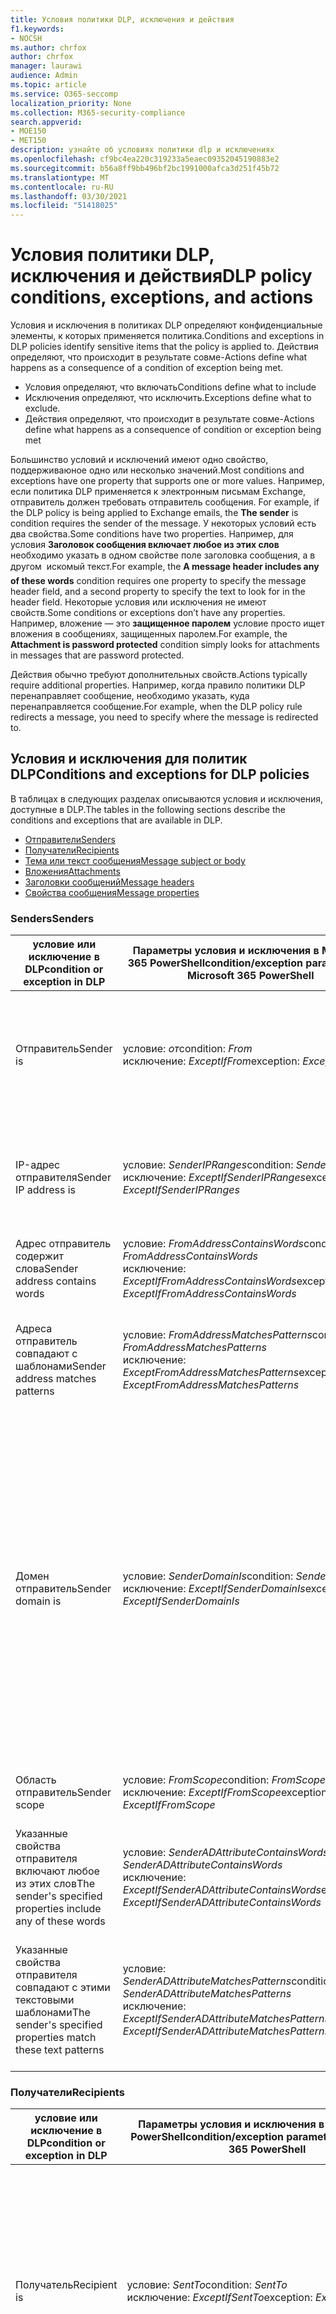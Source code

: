 ```yaml
---
title: Условия политики DLP, исключения и действия
f1.keywords:
- NOCSH
ms.author: chrfox
author: chrfox
manager: laurawi
audience: Admin
ms.topic: article
ms.service: O365-seccomp
localization_priority: None
ms.collection: M365-security-compliance
search.appverid:
- MOE150
- MET150
description: узнайте об условиях политики dlp и исключениях
ms.openlocfilehash: cf9bc4ea220c319233a5eaec09352045190883e2
ms.sourcegitcommit: b56a8ff9bb496bf2bc1991000afca3d251f45b72
ms.translationtype: MT
ms.contentlocale: ru-RU
ms.lasthandoff: 03/30/2021
ms.locfileid: "51418025"
---
```

# <a name="dlp-policy-conditions-exceptions-and-actions"></a><span data-ttu-id="f8745-103">Условия политики DLP, исключения и действия</span><span class="sxs-lookup"><span data-stu-id="f8745-103">DLP policy conditions, exceptions, and actions</span></span>

<span data-ttu-id="f8745-104">Условия и исключения в политиках DLP определяют конфиденциальные элементы, к которых применяется политика.</span><span class="sxs-lookup"><span data-stu-id="f8745-104">Conditions and exceptions in DLP policies identify sensitive items that the policy is applied to.</span></span> <span data-ttu-id="f8745-105">Действия определяют, что происходит в результате совме-</span><span class="sxs-lookup"><span data-stu-id="f8745-105">Actions define what happens as a consequence of a condition of exception being met.</span></span>

- <span data-ttu-id="f8745-106">Условия определяют, что включать</span><span class="sxs-lookup"><span data-stu-id="f8745-106">Conditions define what to include</span></span>
- <span data-ttu-id="f8745-107">Исключения определяют, что исключить.</span><span class="sxs-lookup"><span data-stu-id="f8745-107">Exceptions define what to exclude.</span></span>
- <span data-ttu-id="f8745-108">Действия определяют, что происходит в результате совме-</span><span class="sxs-lookup"><span data-stu-id="f8745-108">Actions define what happens as a consequence of condition or exception being met</span></span>
 
<span data-ttu-id="f8745-109">Большинство условий и исключений имеют одно свойство, поддерживаюное одно или несколько значений.</span><span class="sxs-lookup"><span data-stu-id="f8745-109">Most conditions and exceptions have one property that supports one or more values.</span></span> <span data-ttu-id="f8745-110">Например, если политика DLP применяется к электронным письмам Exchange, отправитель должен требовать отправитель сообщения. </span><span class="sxs-lookup"><span data-stu-id="f8745-110">For example, if the DLP policy is being applied to Exchange emails, the **The sender** is condition requires the sender of the message.</span></span> <span data-ttu-id="f8745-111">У некоторых условий есть два свойства.</span><span class="sxs-lookup"><span data-stu-id="f8745-111">Some conditions have two properties.</span></span> <span data-ttu-id="f8745-112">Например, для условия **Заголовок сообщения включает любое из этих слов** необходимо указать в одном свойстве поле заголовка сообщения, а в другом  искомый текст.</span><span class="sxs-lookup"><span data-stu-id="f8745-112">For example, the **A message header includes any of these words** condition requires one property to specify the message header field, and a second property to specify the text to look for in the header field.</span></span> <span data-ttu-id="f8745-113">Некоторые условия или исключения не имеют свойств.</span><span class="sxs-lookup"><span data-stu-id="f8745-113">Some conditions or exceptions don’t have any properties.</span></span> <span data-ttu-id="f8745-114">Например, вложение — это **защищенное паролем** условие просто ищет вложения в сообщениях, защищенных паролем.</span><span class="sxs-lookup"><span data-stu-id="f8745-114">For example, the **Attachment is password protected** condition simply looks for attachments in messages that are password protected.</span></span>

<span data-ttu-id="f8745-115">Действия обычно требуют дополнительных свойств.</span><span class="sxs-lookup"><span data-stu-id="f8745-115">Actions typically require additional properties.</span></span> <span data-ttu-id="f8745-116">Например, когда правило политики DLP перенаправляет сообщение, необходимо указать, куда перенаправляется сообщение.</span><span class="sxs-lookup"><span data-stu-id="f8745-116">For example, when the DLP policy rule redirects a message, you need to specify where the message is redirected to.</span></span> 
<!-- Some actions have multiple properties that are available or required. For example, when the rule adds a header field to the message header, you need to specify both the name and value of the header. When the rule adds a disclaimer to messages, you need to specify the disclaimer text, but you can also specify where to insert the text, or what to do if the disclaimer can't be added to the message. Typically, you can configure multiple actions in a rule, but some actions are exclusive. For example, one rule can't reject and redirect the same message.-->

## <a name="conditions-and-exceptions-for-dlp-policies"></a><span data-ttu-id="f8745-117">Условия и исключения для политик DLP</span><span class="sxs-lookup"><span data-stu-id="f8745-117">Conditions and exceptions for DLP policies</span></span>

<span data-ttu-id="f8745-118">В таблицах в следующих разделах описываются условия и исключения, доступные в DLP.</span><span class="sxs-lookup"><span data-stu-id="f8745-118">The tables in the following sections describe the conditions and exceptions that are available in DLP.</span></span>

- [<span data-ttu-id="f8745-119">Отправители</span><span class="sxs-lookup"><span data-stu-id="f8745-119">Senders</span></span>](#senders)
- [<span data-ttu-id="f8745-120">Получатели</span><span class="sxs-lookup"><span data-stu-id="f8745-120">Recipients</span></span>](#recipients)
- [<span data-ttu-id="f8745-121">Тема или текст сообщения</span><span class="sxs-lookup"><span data-stu-id="f8745-121">Message subject or body</span></span>](#message-subject-or-body)
- [<span data-ttu-id="f8745-122">Вложения</span><span class="sxs-lookup"><span data-stu-id="f8745-122">Attachments</span></span>](#attachments)
- [<span data-ttu-id="f8745-123">Заголовки сообщений</span><span class="sxs-lookup"><span data-stu-id="f8745-123">Message headers</span></span>](#message-headers)
- [<span data-ttu-id="f8745-124">Свойства сообщения</span><span class="sxs-lookup"><span data-stu-id="f8745-124">Message properties</span></span>](#message-properties)

### <a name="senders"></a><span data-ttu-id="f8745-125">Senders</span><span class="sxs-lookup"><span data-stu-id="f8745-125">Senders</span></span>


|<span data-ttu-id="f8745-126">**условие или исключение в DLP**</span><span class="sxs-lookup"><span data-stu-id="f8745-126">**condition or exception in DLP**</span></span>  |<span data-ttu-id="f8745-127">**Параметры условия и исключения в Microsoft 365 PowerShell**</span><span class="sxs-lookup"><span data-stu-id="f8745-127">**condition/exception parameters in Microsoft 365 PowerShell**</span></span> |<span data-ttu-id="f8745-128">**тип свойства**</span><span class="sxs-lookup"><span data-stu-id="f8745-128">**property type**</span></span>  |<span data-ttu-id="f8745-129">**description**</span><span class="sxs-lookup"><span data-stu-id="f8745-129">**description**</span></span>|
|---------|---------|---------|---------|
|<span data-ttu-id="f8745-130">Отправитель</span><span class="sxs-lookup"><span data-stu-id="f8745-130">Sender is</span></span> |<span data-ttu-id="f8745-131">условие: *от*</span><span class="sxs-lookup"><span data-stu-id="f8745-131">condition: *From*</span></span> <br/> <span data-ttu-id="f8745-132">исключение: *ExceptIfFrom*</span><span class="sxs-lookup"><span data-stu-id="f8745-132">exception: *ExceptIfFrom*</span></span>      |<span data-ttu-id="f8745-133">Addresses</span><span class="sxs-lookup"><span data-stu-id="f8745-133">Addresses</span></span> |     <span data-ttu-id="f8745-134">Сообщения, отправленные указанными почтовыми ящиками, пользователями почты, почтовыми контактами или группами Microsoft 365 в организации.</span><span class="sxs-lookup"><span data-stu-id="f8745-134">Messages that are sent by the specified mailboxes, mail users, mail contacts, or Microsoft 365 groups in the organization.</span></span>|
|<span data-ttu-id="f8745-135">IP-адрес отправителя</span><span class="sxs-lookup"><span data-stu-id="f8745-135">Sender IP address is</span></span>     |<span data-ttu-id="f8745-136">условие: *SenderIPRanges*</span><span class="sxs-lookup"><span data-stu-id="f8745-136">condition: *SenderIPRanges*</span></span><br/> <span data-ttu-id="f8745-137">исключение: *ExceptIfSenderIPRanges*</span><span class="sxs-lookup"><span data-stu-id="f8745-137">exception: *ExceptIfSenderIPRanges*</span></span>         |  <span data-ttu-id="f8745-138">IPAddressRanges</span><span class="sxs-lookup"><span data-stu-id="f8745-138">IPAddressRanges</span></span>       | <span data-ttu-id="f8745-139">Сообщения, IP-адрес отправителя которых совпадает с указанным IP-адресом или находится в указанном диапазоне IP-адресов.</span><span class="sxs-lookup"><span data-stu-id="f8745-139">Messages where the sender's IP address matches the specified IP address, or falls within the specified IP address range.</span></span>       |
|<span data-ttu-id="f8745-140">Адрес отправитель содержит слова</span><span class="sxs-lookup"><span data-stu-id="f8745-140">Sender address contains words</span></span>   | <span data-ttu-id="f8745-141">условие: *FromAddressContainsWords*</span><span class="sxs-lookup"><span data-stu-id="f8745-141">condition: *FromAddressContainsWords*</span></span> <br/> <span data-ttu-id="f8745-142">исключение: *ExceptIfFromAddressContainsWords*</span><span class="sxs-lookup"><span data-stu-id="f8745-142">exception: *ExceptIfFromAddressContainsWords*</span></span>        |   <span data-ttu-id="f8745-143">Words</span><span class="sxs-lookup"><span data-stu-id="f8745-143">Words</span></span>      |   <span data-ttu-id="f8745-144">Сообщения, электронный адрес отправителя которых содержит указанные слова.</span><span class="sxs-lookup"><span data-stu-id="f8745-144">Messages that contain the specified words in the sender's email address.</span></span>|
| <span data-ttu-id="f8745-145">Адреса отправитель совпадают с шаблонами</span><span class="sxs-lookup"><span data-stu-id="f8745-145">Sender address matches patterns</span></span>    | <span data-ttu-id="f8745-146">условие: *FromAddressMatchesPatterns*</span><span class="sxs-lookup"><span data-stu-id="f8745-146">condition: *FromAddressMatchesPatterns*</span></span> <br/> <span data-ttu-id="f8745-147">исключение: *ExceptFromAddressMatchesPatterns*</span><span class="sxs-lookup"><span data-stu-id="f8745-147">exception: *ExceptFromAddressMatchesPatterns*</span></span>       |      <span data-ttu-id="f8745-148">Patterns</span><span class="sxs-lookup"><span data-stu-id="f8745-148">Patterns</span></span>   |  <span data-ttu-id="f8745-149">Сообщения, электронный адрес отправителя которых содержит текстовые шаблоны, соответствующие указанным регулярным выражениям.</span><span class="sxs-lookup"><span data-stu-id="f8745-149">Messages where the sender's email address contains text patterns that match the specified regular expressions.</span></span>  |
|<span data-ttu-id="f8745-150">Домен отправитель</span><span class="sxs-lookup"><span data-stu-id="f8745-150">Sender domain is</span></span>  |  <span data-ttu-id="f8745-151">условие: *SenderDomainIs*</span><span class="sxs-lookup"><span data-stu-id="f8745-151">condition: *SenderDomainIs*</span></span> <br/> <span data-ttu-id="f8745-152">исключение: *ExceptIfSenderDomainIs*</span><span class="sxs-lookup"><span data-stu-id="f8745-152">exception: *ExceptIfSenderDomainIs*</span></span>       |<span data-ttu-id="f8745-153">DomainName</span><span class="sxs-lookup"><span data-stu-id="f8745-153">DomainName</span></span>         |     <span data-ttu-id="f8745-154">Сообщения, в которых домен электронного адреса отправителя совпадает с указанным значением.</span><span class="sxs-lookup"><span data-stu-id="f8745-154">Messages where the domain of the sender's email address matches the specified value.</span></span> <span data-ttu-id="f8745-155">Если необходимо найти домены отправитель, содержащие указанный домен (например, любой поддомен домена), используйте условия адресов отправитель *(FromAddressMatchesPatterns)* и укажите домен с помощью синтаксиса:   \. 'domain \. com$'.</span><span class="sxs-lookup"><span data-stu-id="f8745-155">If you need to find sender domains that *contain* the specified domain (for example, any subdomain of a domain), use **The sender address matches**(*FromAddressMatchesPatterns*) condition and specify the domain by using the syntax: '\.domain\.com$'.</span></span>    |
|<span data-ttu-id="f8745-156">Область отправитель</span><span class="sxs-lookup"><span data-stu-id="f8745-156">Sender scope</span></span>    | <span data-ttu-id="f8745-157">условие: *FromScope*</span><span class="sxs-lookup"><span data-stu-id="f8745-157">condition: *FromScope*</span></span> <br/> <span data-ttu-id="f8745-158">исключение: *ExceptIfFromScope*</span><span class="sxs-lookup"><span data-stu-id="f8745-158">exception: *ExceptIfFromScope*</span></span>    | <span data-ttu-id="f8745-159">UserScopeFrom</span><span class="sxs-lookup"><span data-stu-id="f8745-159">UserScopeFrom</span></span>    |    <span data-ttu-id="f8745-160">Сообщения, отправляемые внутренними или внешними отправительами.</span><span class="sxs-lookup"><span data-stu-id="f8745-160">Messages that are sent by either internal or external senders.</span></span>    |
|<span data-ttu-id="f8745-161">Указанные свойства отправителя включают любое из этих слов</span><span class="sxs-lookup"><span data-stu-id="f8745-161">The sender's specified properties include any of these words</span></span>|<span data-ttu-id="f8745-162">условие: *SenderADAttributeContainsWords*</span><span class="sxs-lookup"><span data-stu-id="f8745-162">condition: *SenderADAttributeContainsWords*</span></span> <br/> <span data-ttu-id="f8745-163">исключение: *ExceptIfSenderADAttributeContainsWords*</span><span class="sxs-lookup"><span data-stu-id="f8745-163">exception: *ExceptIfSenderADAttributeContainsWords*</span></span>|<span data-ttu-id="f8745-164">Первое свойство:  `ADAttribute`</span><span class="sxs-lookup"><span data-stu-id="f8745-164">First property: `ADAttribute`</span></span> <p> <span data-ttu-id="f8745-165">Второе свойство: `Words`</span><span class="sxs-lookup"><span data-stu-id="f8745-165">Second property: `Words`</span></span>|<span data-ttu-id="f8745-166">Сообщения, в которых заданный атрибут Active Directory отправителя содержит любые из указанных слов.</span><span class="sxs-lookup"><span data-stu-id="f8745-166">Messages where the specified Active Directory attribute of the sender contains any of the specified words.</span></span>|
|<span data-ttu-id="f8745-167">Указанные свойства отправителя совпадают с этими текстовыми шаблонами</span><span class="sxs-lookup"><span data-stu-id="f8745-167">The sender's specified properties match these text patterns</span></span>|<span data-ttu-id="f8745-168">условие: *SenderADAttributeMatchesPatterns*</span><span class="sxs-lookup"><span data-stu-id="f8745-168">condition: *SenderADAttributeMatchesPatterns*</span></span> <br/> <span data-ttu-id="f8745-169">исключение: *ExceptIfSenderADAttributeMatchesPatterns*</span><span class="sxs-lookup"><span data-stu-id="f8745-169">exception: *ExceptIfSenderADAttributeMatchesPatterns*</span></span>|<span data-ttu-id="f8745-170">Первое свойство:  `ADAttribute`</span><span class="sxs-lookup"><span data-stu-id="f8745-170">First property: `ADAttribute`</span></span> <p> <span data-ttu-id="f8745-171">Второе свойство: `Patterns`</span><span class="sxs-lookup"><span data-stu-id="f8745-171">Second property: `Patterns`</span></span>|<span data-ttu-id="f8745-172">Сообщения, в которых заданный атрибут Active Directory отправителя содержит текстовые шаблоны, соответствующие указанным регулярным выражениям.</span><span class="sxs-lookup"><span data-stu-id="f8745-172">Messages where the specified Active Directory attribute of the sender contains text patterns that match the specified regular expressions.</span></span>|

### <a name="recipients"></a><span data-ttu-id="f8745-173">Получатели</span><span class="sxs-lookup"><span data-stu-id="f8745-173">Recipients</span></span>

|<span data-ttu-id="f8745-174">**условие или исключение в DLP**</span><span class="sxs-lookup"><span data-stu-id="f8745-174">**condition or exception in DLP**</span></span>| <span data-ttu-id="f8745-175">**Параметры условия и исключения в Microsoft 365 PowerShell**</span><span class="sxs-lookup"><span data-stu-id="f8745-175">**condition/exception parameters in Microsoft 365 PowerShell**</span></span> |    <span data-ttu-id="f8745-176">**тип свойства**</span><span class="sxs-lookup"><span data-stu-id="f8745-176">**property type**</span></span> | <span data-ttu-id="f8745-177">**description**</span><span class="sxs-lookup"><span data-stu-id="f8745-177">**description**</span></span>|
|---------|---------|---------|---------|
|<span data-ttu-id="f8745-178">Получатель</span><span class="sxs-lookup"><span data-stu-id="f8745-178">Recipient is</span></span>|  <span data-ttu-id="f8745-179">условие: *SentTo*</span><span class="sxs-lookup"><span data-stu-id="f8745-179">condition: *SentTo*</span></span> <br/> <span data-ttu-id="f8745-180">исключение: *ExceptIfSentTo*</span><span class="sxs-lookup"><span data-stu-id="f8745-180">exception: *ExceptIfSentTo*</span></span> | <span data-ttu-id="f8745-181">Addresses</span><span class="sxs-lookup"><span data-stu-id="f8745-181">Addresses</span></span> | <span data-ttu-id="f8745-182">Сообщения, в которых одним из получателей является указанный почтовый ящик, пользователь почты или почтовый контакт в организации.</span><span class="sxs-lookup"><span data-stu-id="f8745-182">Messages where one of the recipients is the specified mailbox, mail user, or mail contact in the organization.</span></span> <span data-ttu-id="f8745-183">Получатели могут быть указаны в поле **To**, **Cc** или **Bcc** сообщения.</span><span class="sxs-lookup"><span data-stu-id="f8745-183">The recipients can be in the **To**, **Cc**, or **Bcc** fields of the message.</span></span>|
|<span data-ttu-id="f8745-184">Домен получателя</span><span class="sxs-lookup"><span data-stu-id="f8745-184">Recipient domain is</span></span>|   <span data-ttu-id="f8745-185">условие: *RecipientDomainIs*</span><span class="sxs-lookup"><span data-stu-id="f8745-185">condition: *RecipientDomainIs*</span></span> <br/> <span data-ttu-id="f8745-186">исключение: *ExceptIfRecipientDomainIs*</span><span class="sxs-lookup"><span data-stu-id="f8745-186">exception: *ExceptIfRecipientDomainIs*</span></span> |   <span data-ttu-id="f8745-187">DomainName</span><span class="sxs-lookup"><span data-stu-id="f8745-187">DomainName</span></span> |    <span data-ttu-id="f8745-188">Сообщения, в которых домен адреса электронной почты получателя соответствует указанному значению.</span><span class="sxs-lookup"><span data-stu-id="f8745-188">Messages where the domain of the recipient's email address matches the specified value.</span></span>|
|<span data-ttu-id="f8745-189">Адрес получателя содержит слова</span><span class="sxs-lookup"><span data-stu-id="f8745-189">Recipient address contains words</span></span>|  <span data-ttu-id="f8745-190">условие: *AnyOfRecipientAddressContainsWords*</span><span class="sxs-lookup"><span data-stu-id="f8745-190">condition: *AnyOfRecipientAddressContainsWords*</span></span> <br/> <span data-ttu-id="f8745-191">исключение: *ExceptIfAnyOfRecipientAddressContainsWords*</span><span class="sxs-lookup"><span data-stu-id="f8745-191">exception: *ExceptIfAnyOfRecipientAddressContainsWords*</span></span>|  <span data-ttu-id="f8745-192">Words</span><span class="sxs-lookup"><span data-stu-id="f8745-192">Words</span></span>|  <span data-ttu-id="f8745-193">Сообщения, электронный адрес получателя которых содержит указанные слова.</span><span class="sxs-lookup"><span data-stu-id="f8745-193">Messages that contain the specified words in the recipient's email address.</span></span> <br/><span data-ttu-id="f8745-p106">**Примечание.** Это условие не учитывает сообщения, отправленные на прокси-адреса получателя. Сопоставляются только сообщения, отправленные на основной электронный адрес получателя.</span><span class="sxs-lookup"><span data-stu-id="f8745-p106">**Note**: This condition doesn't consider messages that are sent to recipient proxy addresses. It only matches messages that are sent to the recipient's primary email address.</span></span>|
|<span data-ttu-id="f8745-196">Шаблоны адресов получателей совпадают</span><span class="sxs-lookup"><span data-stu-id="f8745-196">Recipient address matches patterns</span></span>| <span data-ttu-id="f8745-197">условие: *AnyOfRecipientAddressMatchesPatterns*</span><span class="sxs-lookup"><span data-stu-id="f8745-197">condition: *AnyOfRecipientAddressMatchesPatterns*</span></span> <br/> <span data-ttu-id="f8745-198">исключение: *ExceptIfAnyOfRecipientAddressMatchesPatterns*</span><span class="sxs-lookup"><span data-stu-id="f8745-198">exception: *ExceptIfAnyOfRecipientAddressMatchesPatterns*</span></span>| <span data-ttu-id="f8745-199">Patterns</span><span class="sxs-lookup"><span data-stu-id="f8745-199">Patterns</span></span>    |<span data-ttu-id="f8745-200">Сообщения, электронный адрес получателя которых содержит текстовые шаблоны, соответствующие указанным регулярным выражениям.</span><span class="sxs-lookup"><span data-stu-id="f8745-200">Messages where a recipient's email address contains text patterns that match the specified regular expressions.</span></span> <br/> <span data-ttu-id="f8745-p107">**Примечание.** Это условие не учитывает сообщения, отправленные на прокси-адреса получателя. Сопоставляются только сообщения, отправленные на основной электронный адрес получателя.</span><span class="sxs-lookup"><span data-stu-id="f8745-p107">**Note**: This condition doesn't consider messages that are sent to recipient proxy addresses. It only matches messages that are sent to the recipient's primary email address.</span></span>|
|<span data-ttu-id="f8745-203">Отправлено члену</span><span class="sxs-lookup"><span data-stu-id="f8745-203">Sent to member of</span></span>| <span data-ttu-id="f8745-204">условие: *SentToMemberOf*</span><span class="sxs-lookup"><span data-stu-id="f8745-204">condition: *SentToMemberOf*</span></span> <br/> <span data-ttu-id="f8745-205">исключение: *ExceptIfSentToMemberOf*</span><span class="sxs-lookup"><span data-stu-id="f8745-205">exception: *ExceptIfSentToMemberOf*</span></span>|  <span data-ttu-id="f8745-206">Addresses</span><span class="sxs-lookup"><span data-stu-id="f8745-206">Addresses</span></span>|  <span data-ttu-id="f8745-207">Сообщения, содержащие получателей, которые являются членами указанной группы рассылки, группой безопасности с поддержкой почты или группой Microsoft 365.</span><span class="sxs-lookup"><span data-stu-id="f8745-207">Messages that contain recipients who are members of the specified distribution group, mail-enabled security group, or Microsoft 365 group.</span></span> <span data-ttu-id="f8745-208">Группа может быть указана в поле **To**, **Cc** или **Bcc** сообщения.</span><span class="sxs-lookup"><span data-stu-id="f8745-208">The group can be in the **To**, **Cc**, or **Bcc** fields of the message.</span></span>|

### <a name="message-subject-or-body"></a><span data-ttu-id="f8745-209">Тема или текст сообщения</span><span class="sxs-lookup"><span data-stu-id="f8745-209">Message subject or body</span></span>

|<span data-ttu-id="f8745-210">**условие или исключение в DLP**</span><span class="sxs-lookup"><span data-stu-id="f8745-210">**condition or exception in DLP**</span></span> | <span data-ttu-id="f8745-211">**Параметры условия и исключения в Microsoft 365 PowerShell**</span><span class="sxs-lookup"><span data-stu-id="f8745-211">**condition/exception parameters in Microsoft 365 PowerShell**</span></span> |<span data-ttu-id="f8745-212">**тип свойства**</span><span class="sxs-lookup"><span data-stu-id="f8745-212">**property type**</span></span>| <span data-ttu-id="f8745-213">**description**</span><span class="sxs-lookup"><span data-stu-id="f8745-213">**description**</span></span>|
|---------|---------|---------|---------|
|<span data-ttu-id="f8745-214">Тема содержит слова или фразы</span><span class="sxs-lookup"><span data-stu-id="f8745-214">Subject contains words or phrases</span></span>| <span data-ttu-id="f8745-215">условие: *SubjectContainsWords*</span><span class="sxs-lookup"><span data-stu-id="f8745-215">condition: *SubjectContainsWords*</span></span> <br/> <span data-ttu-id="f8745-216">исключение: *ExceptIf SubjectContainsWords*</span><span class="sxs-lookup"><span data-stu-id="f8745-216">exception: *ExceptIf SubjectContainsWords*</span></span>| <span data-ttu-id="f8745-217">Words</span><span class="sxs-lookup"><span data-stu-id="f8745-217">Words</span></span>   |<span data-ttu-id="f8745-218">Сообщения, в которых поле Subject содержит указанные слова.</span><span class="sxs-lookup"><span data-stu-id="f8745-218">Messages that have the specified words in the Subject field.</span></span>|
|<span data-ttu-id="f8745-219">Шаблоны совпадений субъектов</span><span class="sxs-lookup"><span data-stu-id="f8745-219">Subject matches patterns</span></span>|<span data-ttu-id="f8745-220">условие: *SubjectMatchesPatterns*</span><span class="sxs-lookup"><span data-stu-id="f8745-220">condition: *SubjectMatchesPatterns*</span></span> <br/> <span data-ttu-id="f8745-221">исключение: *ExceptIf SubjectMatchesPatterns*</span><span class="sxs-lookup"><span data-stu-id="f8745-221">exception: *ExceptIf SubjectMatchesPatterns*</span></span>|<span data-ttu-id="f8745-222">Patterns</span><span class="sxs-lookup"><span data-stu-id="f8745-222">Patterns</span></span>   |<span data-ttu-id="f8745-223">Сообщения, в которых поле Subject содержит текстовые шаблоны, которые соответствуют указанным регулярным выражениям.</span><span class="sxs-lookup"><span data-stu-id="f8745-223">Messages where the Subject field contain text patterns that match the specified regular expressions.</span></span>|
|<span data-ttu-id="f8745-224">Содержимое содержит</span><span class="sxs-lookup"><span data-stu-id="f8745-224">Content contains</span></span>|  <span data-ttu-id="f8745-225">условие: *ContentContainsSensitiveInformation*</span><span class="sxs-lookup"><span data-stu-id="f8745-225">condition: *ContentContainsSensitiveInformation*</span></span> <br/> <span data-ttu-id="f8745-226">исключение, *за исключениемIfContentContainsSensitiveInformation*</span><span class="sxs-lookup"><span data-stu-id="f8745-226">exception *ExceptIfContentContainsSensitiveInformation*</span></span>| <span data-ttu-id="f8745-227">SensitiveInformationTypes</span><span class="sxs-lookup"><span data-stu-id="f8745-227">SensitiveInformationTypes</span></span>|  <span data-ttu-id="f8745-228">Сообщения или документы, содержащие конфиденциальную информацию, определяемую политиками предотвращения потери данных (DLP).</span><span class="sxs-lookup"><span data-stu-id="f8745-228">Messages or documents that contain sensitive information as defined by data loss prevention (DLP) policies.</span></span>|
| <span data-ttu-id="f8745-229">Шаблон совпадений субъекта или тела</span><span class="sxs-lookup"><span data-stu-id="f8745-229">Subject or Body matches pattern</span></span>    | <span data-ttu-id="f8745-230">условие: *SubjectOrBodyMatchesPatterns*</span><span class="sxs-lookup"><span data-stu-id="f8745-230">condition: *SubjectOrBodyMatchesPatterns*</span></span> <br/> <span data-ttu-id="f8745-231">исключение: *ExceptIfSubjectOrBodyMatchesPatterns*</span><span class="sxs-lookup"><span data-stu-id="f8745-231">exception: *ExceptIfSubjectOrBodyMatchesPatterns*</span></span>    | <span data-ttu-id="f8745-232">Patterns</span><span class="sxs-lookup"><span data-stu-id="f8745-232">Patterns</span></span>    | <span data-ttu-id="f8745-233">Сообщения, в которых поле субъекта или тело сообщения содержит текстовые шаблоны, которые соответствуют указанным регулярным выражениям.</span><span class="sxs-lookup"><span data-stu-id="f8745-233">Messages where the subject field or message body contains text patterns that match the specified regular expressions.</span></span>    |
| <span data-ttu-id="f8745-234">Тема или тело содержит слова</span><span class="sxs-lookup"><span data-stu-id="f8745-234">Subject or Body contains words</span></span>    | <span data-ttu-id="f8745-235">условие: *SubjectOrBodyContainsWords*</span><span class="sxs-lookup"><span data-stu-id="f8745-235">condition: *SubjectOrBodyContainsWords*</span></span> <br/> <span data-ttu-id="f8745-236">исключение: *ExceptIfSubjectOrBodyContainsWords*</span><span class="sxs-lookup"><span data-stu-id="f8745-236">exception: *ExceptIfSubjectOrBodyContainsWords*</span></span>    | <span data-ttu-id="f8745-237">Words</span><span class="sxs-lookup"><span data-stu-id="f8745-237">Words</span></span>    | <span data-ttu-id="f8745-238">Сообщения с указанными словами в поле субъекта или теле сообщений</span><span class="sxs-lookup"><span data-stu-id="f8745-238">Messages that have the specified words in the subject field or message body</span></span>    |


### <a name="attachments"></a><span data-ttu-id="f8745-239">Attachments</span><span class="sxs-lookup"><span data-stu-id="f8745-239">Attachments</span></span>

|<span data-ttu-id="f8745-240">**условие или исключение в DLP**</span><span class="sxs-lookup"><span data-stu-id="f8745-240">**condition or exception in DLP**</span></span>| <span data-ttu-id="f8745-241">**Параметры условия и исключения в Microsoft 365 PowerShell**</span><span class="sxs-lookup"><span data-stu-id="f8745-241">**condition/exception parameters in Microsoft 365 PowerShell**</span></span>| <span data-ttu-id="f8745-242">**тип свойства**</span><span class="sxs-lookup"><span data-stu-id="f8745-242">**property type**</span></span>   |<span data-ttu-id="f8745-243">**description**</span><span class="sxs-lookup"><span data-stu-id="f8745-243">**description**</span></span>|
|---------|---------|---------|---------|
|<span data-ttu-id="f8745-244">Вложение защищено паролем</span><span class="sxs-lookup"><span data-stu-id="f8745-244">Attachment is password protected</span></span>|<span data-ttu-id="f8745-245">условие: *DocumentIsPasswordProtected*</span><span class="sxs-lookup"><span data-stu-id="f8745-245">condition: *DocumentIsPasswordProtected*</span></span> <br/> <span data-ttu-id="f8745-246">исключение: *ExceptIfDocumentIsPasswordProtected*</span><span class="sxs-lookup"><span data-stu-id="f8745-246">exception: *ExceptIfDocumentIsPasswordProtected*</span></span>|<span data-ttu-id="f8745-247">нет</span><span class="sxs-lookup"><span data-stu-id="f8745-247">none</span></span>| <span data-ttu-id="f8745-248">Сообщения с вложениями, защищенными паролем (такие файлы нельзя проверить).</span><span class="sxs-lookup"><span data-stu-id="f8745-248">Messages where an attachment is password protected (and therefore can't be scanned).</span></span> <span data-ttu-id="f8745-249">Обнаружение паролей работает только для документов Office, файлов zip и файлов .7z.</span><span class="sxs-lookup"><span data-stu-id="f8745-249">Password detection only works for Office documents, .zip files, and .7z files.</span></span>|
|<span data-ttu-id="f8745-250">Расширение файла вложения</span><span class="sxs-lookup"><span data-stu-id="f8745-250">Attachment’s file extension is</span></span>|<span data-ttu-id="f8745-251">условие: *ContentExtensionMatchesWords*</span><span class="sxs-lookup"><span data-stu-id="f8745-251">condition: *ContentExtensionMatchesWords*</span></span> <br/> <span data-ttu-id="f8745-252">исключение: *ExceptIfContentExtensionMatchesWords*</span><span class="sxs-lookup"><span data-stu-id="f8745-252">exception: *ExceptIfContentExtensionMatchesWords*</span></span>|  <span data-ttu-id="f8745-253">Words</span><span class="sxs-lookup"><span data-stu-id="f8745-253">Words</span></span>   |<span data-ttu-id="f8745-254">Сообщения, в которых расширение файла вложения совпадает с любым из указанных свойств.</span><span class="sxs-lookup"><span data-stu-id="f8745-254">Messages where an attachment's file extension matches any of the specified words.</span></span>|
|<span data-ttu-id="f8745-255">Содержимое вложений электронной почты не удалось отсканировать</span><span class="sxs-lookup"><span data-stu-id="f8745-255">Any email attachment’s content could not be scanned</span></span>|<span data-ttu-id="f8745-256">условие: *DocumentIsUnsupported*</span><span class="sxs-lookup"><span data-stu-id="f8745-256">condition: *DocumentIsUnsupported*</span></span> <br/><span data-ttu-id="f8745-257">исключение: *ExceptIf DocumentIsUnsupported*</span><span class="sxs-lookup"><span data-stu-id="f8745-257">exception: *ExceptIf DocumentIsUnsupported*</span></span>|   <span data-ttu-id="f8745-258">н/д</span><span class="sxs-lookup"><span data-stu-id="f8745-258">n/a</span></span>|    <span data-ttu-id="f8745-259">Сообщения, в которых вложение не распознается в Exchange Online.</span><span class="sxs-lookup"><span data-stu-id="f8745-259">Messages where an attachment isn't natively recognized by Exchange Online.</span></span>|
|<span data-ttu-id="f8745-260">Содержимое любого вложения электронной почты не завершило сканирование</span><span class="sxs-lookup"><span data-stu-id="f8745-260">Any email attachment’s content didn’t complete scanning</span></span>|   <span data-ttu-id="f8745-261">условие: *ProcessingLimitExceeded*</span><span class="sxs-lookup"><span data-stu-id="f8745-261">condition: *ProcessingLimitExceeded*</span></span> <br/> <span data-ttu-id="f8745-262">исключение: *ExceptIfProcessingLimitExceeded*</span><span class="sxs-lookup"><span data-stu-id="f8745-262">exception: *ExceptIfProcessingLimitExceeded*</span></span>|    <span data-ttu-id="f8745-263">Н/д</span><span class="sxs-lookup"><span data-stu-id="f8745-263">n/a</span></span> |<span data-ttu-id="f8745-p110">Сообщения, для которых обработчику правил не удалось завершить сканирование вложений. С помощью этого условия можно создавать правила, которые совместно определяют и обрабатывают сообщения, содержимое которых не полностью прошло сканирование.</span><span class="sxs-lookup"><span data-stu-id="f8745-p110">Messages where the rules engine couldn't complete the scanning of the attachments. You can use this condition to create rules that work together to identify and process messages where the content couldn't be fully scanned.</span></span>|
|<span data-ttu-id="f8745-266">Имя документа содержит слова</span><span class="sxs-lookup"><span data-stu-id="f8745-266">Document name contains words</span></span>|<span data-ttu-id="f8745-267">условие: *DocumentNameMatchesWords*</span><span class="sxs-lookup"><span data-stu-id="f8745-267">condition: *DocumentNameMatchesWords*</span></span> <br/> <span data-ttu-id="f8745-268">исключение: *ExceptIfDocumentNameMatchesWords*</span><span class="sxs-lookup"><span data-stu-id="f8745-268">exception: *ExceptIfDocumentNameMatchesWords*</span></span> |<span data-ttu-id="f8745-269">Words</span><span class="sxs-lookup"><span data-stu-id="f8745-269">Words</span></span>  |<span data-ttu-id="f8745-270">Сообщения, в которых имя файла вложения совпадает с любым из указанных слов.</span><span class="sxs-lookup"><span data-stu-id="f8745-270">Messages where an attachment's file name matches any of the specified words.</span></span>|
|<span data-ttu-id="f8745-271">Имя документа совпадает с шаблонами</span><span class="sxs-lookup"><span data-stu-id="f8745-271">Document name matches patterns</span></span>|<span data-ttu-id="f8745-272">условие: *DocumentNameMatchesPatterns*</span><span class="sxs-lookup"><span data-stu-id="f8745-272">condition: *DocumentNameMatchesPatterns*</span></span> <br/> <span data-ttu-id="f8745-273">исключение: *ExceptIfDocumentNameMatchesPatterns*</span><span class="sxs-lookup"><span data-stu-id="f8745-273">exception: *ExceptIfDocumentNameMatchesPatterns*</span></span>|    <span data-ttu-id="f8745-274">Patterns</span><span class="sxs-lookup"><span data-stu-id="f8745-274">Patterns</span></span>    |<span data-ttu-id="f8745-275">Сообщения, в которых имя файла вложения содержит текстовые шаблоны, соответствующие указанным регулярным выражениям.</span><span class="sxs-lookup"><span data-stu-id="f8745-275">Messages where an attachment's file name contains text patterns that match the specified regular expressions.</span></span>|
|<span data-ttu-id="f8745-276">Свойство документа</span><span class="sxs-lookup"><span data-stu-id="f8745-276">Document property is</span></span>|<span data-ttu-id="f8745-277">условие: *ContentPropertyContainsWords*</span><span class="sxs-lookup"><span data-stu-id="f8745-277">condition: *ContentPropertyContainsWords*</span></span> <br/> <span data-ttu-id="f8745-278">исключение: *ExceptIfContentPropertyContainsWords*</span><span class="sxs-lookup"><span data-stu-id="f8745-278">exception: *ExceptIfContentPropertyContainsWords*</span></span> |<span data-ttu-id="f8745-279">Words</span><span class="sxs-lookup"><span data-stu-id="f8745-279">Words</span></span>| <span data-ttu-id="f8745-280">Сообщения или документы, в которых расширение файла вложения совпадает с любым из указанных слов.</span><span class="sxs-lookup"><span data-stu-id="f8745-280">Messages or documents where an attachment's file extension matches any of the specified words.</span></span>|
|<span data-ttu-id="f8745-281">Размер документа равен или превышает</span><span class="sxs-lookup"><span data-stu-id="f8745-281">Document size equals or is greater than</span></span>| <span data-ttu-id="f8745-282">условие: *DocumentSizeOver*</span><span class="sxs-lookup"><span data-stu-id="f8745-282">condition: *DocumentSizeOver*</span></span> <br/> <span data-ttu-id="f8745-283">исключение: *ExceptIfDocumentSizeOver*</span><span class="sxs-lookup"><span data-stu-id="f8745-283">exception: *ExceptIfDocumentSizeOver*</span></span>|    <span data-ttu-id="f8745-284">Size</span><span class="sxs-lookup"><span data-stu-id="f8745-284">Size</span></span>    |<span data-ttu-id="f8745-285">Сообщения, содержащие вложения, размер которых равен заданному или превышает его.</span><span class="sxs-lookup"><span data-stu-id="f8745-285">Messages where any attachment is greater than or equal to the specified value.</span></span>|
|<span data-ttu-id="f8745-286">Вложение содержит любое из этих слов</span><span class="sxs-lookup"><span data-stu-id="f8745-286">Any attachment's content includes any of these words</span></span>| <span data-ttu-id="f8745-287">условие: *DocumentContainsWords*</span><span class="sxs-lookup"><span data-stu-id="f8745-287">condition: *DocumentContainsWords*</span></span> <br/> <span data-ttu-id="f8745-288">исключение: *ExceptIfDocumentContainsWords*</span><span class="sxs-lookup"><span data-stu-id="f8745-288">exception: *ExceptIfDocumentContainsWords*</span></span> |`Words`|<span data-ttu-id="f8745-289">Сообщения, вложения которых содержат указанные слова.</span><span class="sxs-lookup"><span data-stu-id="f8745-289">Messages where an attachment contains the specified words.</span></span>|
|<span data-ttu-id="f8745-290">Любое содержимое вложений соответствует этим текстовым шаблонам</span><span class="sxs-lookup"><span data-stu-id="f8745-290">Any attachments content matches these text patterns</span></span>|<span data-ttu-id="f8745-291">условие: *DocumentMatchesPatterns*</span><span class="sxs-lookup"><span data-stu-id="f8745-291">condition: *DocumentMatchesPatterns*</span></span> <br/> <span data-ttu-id="f8745-292">исключение: *ExceptIfDocumentMatchesPatterns*</span><span class="sxs-lookup"><span data-stu-id="f8745-292">exception: *ExceptIfDocumentMatchesPatterns*</span></span> |`Patterns`|<span data-ttu-id="f8745-293">Сообщения, вложения которых содержат текстовые шаблоны, соответствующие указанным регулярным выражениям.</span><span class="sxs-lookup"><span data-stu-id="f8745-293">Messages where an attachment contains text patterns that match the specified regular expressions.</span></span> |

### <a name="message-headers"></a><span data-ttu-id="f8745-294">Заголовки сообщения</span><span class="sxs-lookup"><span data-stu-id="f8745-294">Message Headers</span></span>

|<span data-ttu-id="f8745-295">**условие или исключение в DLP**</span><span class="sxs-lookup"><span data-stu-id="f8745-295">**condition or exception in DLP**</span></span>| <span data-ttu-id="f8745-296">**Параметры условия и исключения в Microsoft 365 PowerShell**</span><span class="sxs-lookup"><span data-stu-id="f8745-296">**condition/exception parameters in Microsoft 365 PowerShell**</span></span>| <span data-ttu-id="f8745-297">**тип свойства**</span><span class="sxs-lookup"><span data-stu-id="f8745-297">**property type**</span></span>|  <span data-ttu-id="f8745-298">**description**</span><span class="sxs-lookup"><span data-stu-id="f8745-298">**description**</span></span>|
|---------|---------|---------|---------|
|<span data-ttu-id="f8745-299">Заготвка содержит слова или фразы</span><span class="sxs-lookup"><span data-stu-id="f8745-299">Header contains words or phrases</span></span>|<span data-ttu-id="f8745-300">условие: *HeaderContainsWords*</span><span class="sxs-lookup"><span data-stu-id="f8745-300">condition: *HeaderContainsWords*</span></span> <br/> <span data-ttu-id="f8745-301">исключение: *ExceptIfHeaderContainsWords*</span><span class="sxs-lookup"><span data-stu-id="f8745-301">exception: *ExceptIfHeaderContainsWords*</span></span>|  <span data-ttu-id="f8745-302">Таблица hash</span><span class="sxs-lookup"><span data-stu-id="f8745-302">Hash Table</span></span>  |<span data-ttu-id="f8745-303">Сообщения, которые содержат указанное поле заголовка. Значение этого поля содержит указанные слова.</span><span class="sxs-lookup"><span data-stu-id="f8745-303">Messages that contain the specified header field, and the value of that header field contains the specified words.</span></span>|
|<span data-ttu-id="f8745-304">Заготвка соответствует шаблонам</span><span class="sxs-lookup"><span data-stu-id="f8745-304">Header matches patterns</span></span>|   <span data-ttu-id="f8745-305">условие: *HeaderMatchesPatterns*</span><span class="sxs-lookup"><span data-stu-id="f8745-305">condition: *HeaderMatchesPatterns*</span></span> <br/> <span data-ttu-id="f8745-306">исключение: *ExceptIfHeaderMatchesPatterns*</span><span class="sxs-lookup"><span data-stu-id="f8745-306">exception: *ExceptIfHeaderMatchesPatterns*</span></span>|    <span data-ttu-id="f8745-307">Таблица hash</span><span class="sxs-lookup"><span data-stu-id="f8745-307">Hash Table</span></span>  |<span data-ttu-id="f8745-308">Сообщения, которые содержат указанное поле заголовка. Значение этого поля содержит указанные регулярные выражения.</span><span class="sxs-lookup"><span data-stu-id="f8745-308">Messages that contain the specified header field, and the value of that header field contains the specified regular expressions.</span></span>|

### <a name="message-properties"></a><span data-ttu-id="f8745-309">Свойства сообщения</span><span class="sxs-lookup"><span data-stu-id="f8745-309">Message properties</span></span>

|<span data-ttu-id="f8745-310">**условие или исключение в DLP**</span><span class="sxs-lookup"><span data-stu-id="f8745-310">**condition or exception in DLP**</span></span>| <span data-ttu-id="f8745-311">**Параметры условия и исключения в Microsoft 365 PowerShell**</span><span class="sxs-lookup"><span data-stu-id="f8745-311">**condition/exception parameters in Microsoft 365 PowerShell**</span></span>| <span data-ttu-id="f8745-312">**тип свойства**</span><span class="sxs-lookup"><span data-stu-id="f8745-312">**property type**</span></span>   |<span data-ttu-id="f8745-313">**description**</span><span class="sxs-lookup"><span data-stu-id="f8745-313">**description**</span></span>|
|---------|---------|---------|---------|
| <span data-ttu-id="f8745-314">С важной важностью</span><span class="sxs-lookup"><span data-stu-id="f8745-314">With importance</span></span>    | <span data-ttu-id="f8745-315">условие: *WithImportance*</span><span class="sxs-lookup"><span data-stu-id="f8745-315">condition: *WithImportance*</span></span> <br/> <span data-ttu-id="f8745-316">исключение: *ExceptIfWithImportance*</span><span class="sxs-lookup"><span data-stu-id="f8745-316">exception: *ExceptIfWithImportance*</span></span>    | <span data-ttu-id="f8745-317">Importance</span><span class="sxs-lookup"><span data-stu-id="f8745-317">Importance</span></span>    | <span data-ttu-id="f8745-318">Сообщения, помеченные с указанным уровнем важности.</span><span class="sxs-lookup"><span data-stu-id="f8745-318">Messages that are marked with the specified importance level.</span></span>    |
| <span data-ttu-id="f8745-319">Набор символов контента содержит слова</span><span class="sxs-lookup"><span data-stu-id="f8745-319">Content character set contains words</span></span>    | <span data-ttu-id="f8745-320">условие: *ContentCharacterSetContainsWords*</span><span class="sxs-lookup"><span data-stu-id="f8745-320">condition: *ContentCharacterSetContainsWords*</span></span> <br/> <span data-ttu-id="f8745-321">*КромеIfContentCharacterSetContainsWords*</span><span class="sxs-lookup"><span data-stu-id="f8745-321">*ExceptIfContentCharacterSetContainsWords*</span></span>    | <span data-ttu-id="f8745-322">CharacterSets</span><span class="sxs-lookup"><span data-stu-id="f8745-322">CharacterSets</span></span>    | <span data-ttu-id="f8745-323">Сообщения с какими-либо из указанных кодировок.</span><span class="sxs-lookup"><span data-stu-id="f8745-323">Messages that have any of the specified character set names.</span></span>    |
| <span data-ttu-id="f8745-324">Переопределения отправитель</span><span class="sxs-lookup"><span data-stu-id="f8745-324">Has sender override</span></span>    | <span data-ttu-id="f8745-325">условие: *HasSenderOverride*</span><span class="sxs-lookup"><span data-stu-id="f8745-325">condition: *HasSenderOverride*</span></span> <br/> <span data-ttu-id="f8745-326">исключение: *ExceptIfHasSenderOverride*</span><span class="sxs-lookup"><span data-stu-id="f8745-326">exception: *ExceptIfHasSenderOverride*</span></span>    | <span data-ttu-id="f8745-327">Н/д</span><span class="sxs-lookup"><span data-stu-id="f8745-327">n/a</span></span>    | <span data-ttu-id="f8745-328">Сообщения, в которых отправитель решил переопредить политику предотвращения потери данных (DLP).</span><span class="sxs-lookup"><span data-stu-id="f8745-328">Messages where the sender has chosen to override a data loss prevention (DLP) policy.</span></span> <span data-ttu-id="f8745-329">Дополнительные сведения о политиках DLP см. в таблице [Предотвращение потери данных.](./data-loss-prevention-policies.md)</span><span class="sxs-lookup"><span data-stu-id="f8745-329">For more information about DLP policies see [Data loss prevention](./data-loss-prevention-policies.md).</span></span>   |
| <span data-ttu-id="f8745-330">Совпадения типов сообщений</span><span class="sxs-lookup"><span data-stu-id="f8745-330">Message type matches</span></span>    | <span data-ttu-id="f8745-331">условие: *MessageTypeMatches*</span><span class="sxs-lookup"><span data-stu-id="f8745-331">condition: *MessageTypeMatches*</span></span> <br/> <span data-ttu-id="f8745-332">исключение: *ExceptIfMessageTypeMatches*</span><span class="sxs-lookup"><span data-stu-id="f8745-332">exception: *ExceptIfMessageTypeMatches*</span></span>    | <span data-ttu-id="f8745-333">MessageType</span><span class="sxs-lookup"><span data-stu-id="f8745-333">MessageType</span></span>    | <span data-ttu-id="f8745-334">Сообщения указанного типа.</span><span class="sxs-lookup"><span data-stu-id="f8745-334">Messages of the specified type.</span></span>    |
|<span data-ttu-id="f8745-335">Размер сообщения превышает или равен</span><span class="sxs-lookup"><span data-stu-id="f8745-335">The message size is greater than or equal to</span></span>| <span data-ttu-id="f8745-336">условие: *MessageSizeOver*</span><span class="sxs-lookup"><span data-stu-id="f8745-336">condition: *MessageSizeOver*</span></span> <br/> <span data-ttu-id="f8745-337">исключение: *ExceptIfMessageSizeOver*</span><span class="sxs-lookup"><span data-stu-id="f8745-337">exception: *ExceptIfMessageSizeOver*</span></span> |`Size`|<span data-ttu-id="f8745-338">Сообщения, общий размер которых (сообщение и вложения) равен заданному или превышает его.</span><span class="sxs-lookup"><span data-stu-id="f8745-338">Messages where the total size (message plus attachments) is greater than or equal to the specified value.</span></span> <span data-ttu-id="f8745-339">**Примечание.** Ограничения размера сообщений в почтовых ящиках оцениваются перед правилами потока почты.</span><span class="sxs-lookup"><span data-stu-id="f8745-339">**Note**: Message size limits on mailboxes are evaluated before mail flow rules.</span></span> <span data-ttu-id="f8745-340">Слишком большое для почтового ящика сообщение будет отклонено до того, как правило с этим условием сможет действовать в сообщении.</span><span class="sxs-lookup"><span data-stu-id="f8745-340">A message that's too large for a mailbox will be rejected before a rule with this condition is able to act on the message.</span></span>|

## <a name="actions-for-dlp-policies"></a><span data-ttu-id="f8745-341">Действия для политик DLP</span><span class="sxs-lookup"><span data-stu-id="f8745-341">Actions for DLP policies</span></span>

<span data-ttu-id="f8745-342">В этой таблице описываются действия, доступные в DLP.</span><span class="sxs-lookup"><span data-stu-id="f8745-342">This table describes the actions that are available in DLP.</span></span>


|<span data-ttu-id="f8745-343">**действие в DLP**</span><span class="sxs-lookup"><span data-stu-id="f8745-343">**action in DLP**</span></span>|<span data-ttu-id="f8745-344">**параметры действия в Microsoft 365 PowerShell**</span><span class="sxs-lookup"><span data-stu-id="f8745-344">**action parameters in Microsoft 365 PowerShell**</span></span>|<span data-ttu-id="f8745-345">**тип свойства**</span><span class="sxs-lookup"><span data-stu-id="f8745-345">**property type**</span></span>|<span data-ttu-id="f8745-346">**description**</span><span class="sxs-lookup"><span data-stu-id="f8745-346">**description**</span></span>|
|---------|---------|---------|---------|
|<span data-ttu-id="f8745-347">Заготвка set</span><span class="sxs-lookup"><span data-stu-id="f8745-347">Set header</span></span>|<span data-ttu-id="f8745-348">SetHeader</span><span class="sxs-lookup"><span data-stu-id="f8745-348">SetHeader</span></span>|<span data-ttu-id="f8745-349">Первое свойство: *Имя загона*</span><span class="sxs-lookup"><span data-stu-id="f8745-349">First property: *Header Name*</span></span> </br> <span data-ttu-id="f8745-350">Второе свойство: *Значение загона*</span><span class="sxs-lookup"><span data-stu-id="f8745-350">Second property: *Header Value*</span></span>|<span data-ttu-id="f8745-351">Параметр SetHeader указывает действие для правила DLP, которое добавляет или изменяет поле и значение заголовок сообщения.</span><span class="sxs-lookup"><span data-stu-id="f8745-351">The SetHeader parameter specifies an action for the DLP rule that adds or modifies a header field and value in the message header.</span></span> <span data-ttu-id="f8745-352">Этот параметр использует синтаксис "HeaderName:HeaderValue".</span><span class="sxs-lookup"><span data-stu-id="f8745-352">This parameter uses the syntax "HeaderName:HeaderValue".</span></span> <span data-ttu-id="f8745-353">Можно указать несколько имен и пар значений, разделенных запятой</span><span class="sxs-lookup"><span data-stu-id="f8745-353">You can specify multiple header name and value pairs separated by commas</span></span>|
|<span data-ttu-id="f8745-354">Удаление загона</span><span class="sxs-lookup"><span data-stu-id="f8745-354">Remove header</span></span>| <span data-ttu-id="f8745-355">RemoveHeader</span><span class="sxs-lookup"><span data-stu-id="f8745-355">RemoveHeader</span></span>| <span data-ttu-id="f8745-356">Первое свойство: *MessageHeaderField*</span><span class="sxs-lookup"><span data-stu-id="f8745-356">First property: *MessageHeaderField*</span></span></br> <span data-ttu-id="f8745-357">Второе свойство: *String*</span><span class="sxs-lookup"><span data-stu-id="f8745-357">Second property: *String*</span></span>|  <span data-ttu-id="f8745-358">Параметр RemoveHeader указывает действие для правила DLP, которое удаляет поле заголовок из заголовок сообщения.</span><span class="sxs-lookup"><span data-stu-id="f8745-358">The RemoveHeader parameter specifies an action for the DLP rule that removes a header field from the message header.</span></span> <span data-ttu-id="f8745-359">Этот параметр использует синтаксис "HeaderName" или "HeaderName:HeaderValue". Можно указать несколько имен или имен и пар значений, разделенных запятой.</span><span class="sxs-lookup"><span data-stu-id="f8745-359">This parameter uses the syntax “HeaderName” or "HeaderName:HeaderValue".You can specify multiple header names or header name and value pairs separated by commas</span></span>|
|<span data-ttu-id="f8745-360">Перенаправление сообщения конкретным пользователям</span><span class="sxs-lookup"><span data-stu-id="f8745-360">Redirect the message to specific users</span></span>|<span data-ttu-id="f8745-361">*RedirectMessageTo*</span><span class="sxs-lookup"><span data-stu-id="f8745-361">*RedirectMessageTo*</span></span>|<span data-ttu-id="f8745-362">Addresses</span><span class="sxs-lookup"><span data-stu-id="f8745-362">Addresses</span></span>| <span data-ttu-id="f8745-p115">Перенаправляет сообщение указанным получателям. Сообщение не доставляется исходным получателям. При этом никакие уведомления не отправляются ни отправителю, ни исходным получателям.</span><span class="sxs-lookup"><span data-stu-id="f8745-p115">Redirects the message to the specified recipients. The message isn't delivered to the original recipients, and no notification is sent to the sender or the original recipients.</span></span>|
|<span data-ttu-id="f8745-365">Переад. сообщение для утверждения руководителю отправи-</span><span class="sxs-lookup"><span data-stu-id="f8745-365">Forward the message for approval to sender’s manager</span></span>| <span data-ttu-id="f8745-366">Умеренно</span><span class="sxs-lookup"><span data-stu-id="f8745-366">Moderate</span></span>|<span data-ttu-id="f8745-367">Первое свойство: *ModerateMessageByManager*</span><span class="sxs-lookup"><span data-stu-id="f8745-367">First property: *ModerateMessageByManager*</span></span></br> <span data-ttu-id="f8745-368">Второе свойство: *Boolean*</span><span class="sxs-lookup"><span data-stu-id="f8745-368">Second property: *Boolean*</span></span>|<span data-ttu-id="f8745-369">Параметр Moderate указывает действие для правила DLP, которое отправляет сообщение электронной почты модератору.</span><span class="sxs-lookup"><span data-stu-id="f8745-369">The Moderate parameter specifies an action for the DLP rule that sends the email message to a moderator.</span></span> <span data-ttu-id="f8745-370">Этот параметр использует синтаксис: @{ModerateMessageByManager = <$true \| $false>;</span><span class="sxs-lookup"><span data-stu-id="f8745-370">This parameter uses the syntax: @{ModerateMessageByManager = <$true \| $false>;</span></span>|
|<span data-ttu-id="f8745-371">Переад. сообщение для утверждения конкретным утверждениям</span><span class="sxs-lookup"><span data-stu-id="f8745-371">Forward the message for approval to specific approvers</span></span>| <span data-ttu-id="f8745-372">Умеренно</span><span class="sxs-lookup"><span data-stu-id="f8745-372">Moderate</span></span>|<span data-ttu-id="f8745-373">Первое свойство: *ModerateMessageByUser*</span><span class="sxs-lookup"><span data-stu-id="f8745-373">First property: *ModerateMessageByUser*</span></span></br><span data-ttu-id="f8745-374">Второе свойство: *адреса*</span><span class="sxs-lookup"><span data-stu-id="f8745-374">Second property: *Addresses*</span></span>|<span data-ttu-id="f8745-375">Параметр Moderate указывает действие для правила DLP, которое отправляет сообщение электронной почты модератору.</span><span class="sxs-lookup"><span data-stu-id="f8745-375">The Moderate parameter specifies an action for the DLP rule that sends the email message to a moderator.</span></span> <span data-ttu-id="f8745-376">Этот параметр использует синтаксис: @{ ModerateMessageByUser = @("emailaddress1","emailaddress2",..."emailaddressN")}</span><span class="sxs-lookup"><span data-stu-id="f8745-376">This parameter uses the syntax: @{ ModerateMessageByUser = @("emailaddress1","emailaddress2",..."emailaddressN")}</span></span>|
|<span data-ttu-id="f8745-377">Добавление получателя</span><span class="sxs-lookup"><span data-stu-id="f8745-377">Add recipient</span></span>|<span data-ttu-id="f8745-378">AddRecipients</span><span class="sxs-lookup"><span data-stu-id="f8745-378">AddRecipients</span></span>|<span data-ttu-id="f8745-379">Первое свойство: *Поле*</span><span class="sxs-lookup"><span data-stu-id="f8745-379">First property: *Field*</span></span></br><span data-ttu-id="f8745-380">Второе свойство: *адреса*</span><span class="sxs-lookup"><span data-stu-id="f8745-380">Second property: *Addresses*</span></span>| <span data-ttu-id="f8745-381">Добавляет одного или несколько получателей в поле To/Cc/Bcc сообщения.</span><span class="sxs-lookup"><span data-stu-id="f8745-381">Adds one or more recipients to the To/Cc/Bcc field of the message.</span></span> <span data-ttu-id="f8745-382">Этот параметр использует синтаксис: @{<AddToRecipients \| CopyTo \| BlindCopyTo> = "emailaddress"}</span><span class="sxs-lookup"><span data-stu-id="f8745-382">This parameter uses the syntax: @{<AddToRecipients \| CopyTo \| BlindCopyTo> = "emailaddress"}</span></span>|
|<span data-ttu-id="f8745-383">Добавление диспетчера отправитель в качестве получателя</span><span class="sxs-lookup"><span data-stu-id="f8745-383">Add the sender’s manager as recipient</span></span>|<span data-ttu-id="f8745-384">AddRecipients</span><span class="sxs-lookup"><span data-stu-id="f8745-384">AddRecipients</span></span> | <span data-ttu-id="f8745-385">Первое свойство: *AddedManagerAction*</span><span class="sxs-lookup"><span data-stu-id="f8745-385">First property: *AddedManagerAction*</span></span></br><span data-ttu-id="f8745-386">Второе свойство: *Поле*</span><span class="sxs-lookup"><span data-stu-id="f8745-386">Second property: *Field*</span></span> | <span data-ttu-id="f8745-387">Добавляет диспетчер отправитель в сообщение в виде указанного типа получателя (To, Cc, Bcc) или перенаправляет сообщение руководителю отправитель, не уведомив отправитель или получателя.</span><span class="sxs-lookup"><span data-stu-id="f8745-387">Adds the sender's manager to the message as the specified recipient type ( To, Cc, Bcc ), or redirects the message to the sender's manager without notifying the sender or the recipient.</span></span> <span data-ttu-id="f8745-388">Это действие работает только в том случае, если атрибут Диспетчер отправитель определен в Active Directory.</span><span class="sxs-lookup"><span data-stu-id="f8745-388">This action only works if the sender's Manager attribute is defined in Active Directory.</span></span> <span data-ttu-id="f8745-389">Этот параметр использует синтаксис: @{AddManagerAsRecipientType = "<\| Cc \| Bcc>"}</span><span class="sxs-lookup"><span data-stu-id="f8745-389">This parameter uses the syntax: @{AddManagerAsRecipientType = "<To \| Cc \| Bcc>"}</span></span>|    
<span data-ttu-id="f8745-390">Prepend subject</span><span class="sxs-lookup"><span data-stu-id="f8745-390">Prepend subject</span></span>    |<span data-ttu-id="f8745-391">PrependSubject</span><span class="sxs-lookup"><span data-stu-id="f8745-391">PrependSubject</span></span>    |<span data-ttu-id="f8745-392">String</span><span class="sxs-lookup"><span data-stu-id="f8745-392">String</span></span>    |<span data-ttu-id="f8745-393">Добавляет указанный текст в начало поля Subject сообщения.</span><span class="sxs-lookup"><span data-stu-id="f8745-393">Adds the specified text to the beginning of the Subject field of the message.</span></span> <span data-ttu-id="f8745-394">Рекомендуем добавить пробел или двоеточие (:) в конце указанного текста, чтобы отделить его от исходного текста темы.</span><span class="sxs-lookup"><span data-stu-id="f8745-394">Consider using a space or a colon (:) as the last character of the specified text to differentiate it from the original subject text.</span></span></br><span data-ttu-id="f8745-395">Чтобы не допустить добавления той же строки в сообщения, которые уже содержат текст в субъекте (например, ответы), добавьте исключение "Тема содержит слова" (ExceptIfSubjectContainsWords).</span><span class="sxs-lookup"><span data-stu-id="f8745-395">To prevent the same string from being added to messages that already contain the text in the subject (for example, replies), add the "The subject contains words" (ExceptIfSubjectContainsWords) exception to the rule.</span></span>    
|<span data-ttu-id="f8745-396">Применение заявления об отказе от HTML</span><span class="sxs-lookup"><span data-stu-id="f8745-396">Apply HTML disclaimer</span></span>    |<span data-ttu-id="f8745-397">ApplyHtmlDisclaimer</span><span class="sxs-lookup"><span data-stu-id="f8745-397">ApplyHtmlDisclaimer</span></span>    |<span data-ttu-id="f8745-398">Первое свойство: *Текст*</span><span class="sxs-lookup"><span data-stu-id="f8745-398">First property: *Text*</span></span></br><span data-ttu-id="f8745-399">Второе свойство: *расположение*</span><span class="sxs-lookup"><span data-stu-id="f8745-399">Second property: *Location*</span></span></br><span data-ttu-id="f8745-400">Третье свойство: *действие Fallback*</span><span class="sxs-lookup"><span data-stu-id="f8745-400">Third property: *Fallback action*</span></span>    |<span data-ttu-id="f8745-401">Применяет указанный отказ HTML к необходимому расположению сообщения.</span><span class="sxs-lookup"><span data-stu-id="f8745-401">Applies the specified HTML disclaimer to the required location of the message.</span></span></br><span data-ttu-id="f8745-402">Этот параметр использует синтаксис: @{ Text = " ; Расположение = <приложение \| Prepend>; FallbackAction = <Wrap \| Ignore \| Reject> }</span><span class="sxs-lookup"><span data-stu-id="f8745-402">This parameter uses the syntax: @{ Text = “ ” ; Location = <Append \| Prepend>; FallbackAction = <Wrap \| Ignore \| Reject> }</span></span>
|<span data-ttu-id="f8745-403">Удаление шифрования сообщений Office 365 и защиты прав</span><span class="sxs-lookup"><span data-stu-id="f8745-403">Remove Office 365 Message Encryption and rights protection</span></span>    | <span data-ttu-id="f8745-404">RemoveRMSTemplate</span><span class="sxs-lookup"><span data-stu-id="f8745-404">RemoveRMSTemplate</span></span> | <span data-ttu-id="f8745-405">н/д</span><span class="sxs-lookup"><span data-stu-id="f8745-405">n/a</span></span>| <span data-ttu-id="f8745-406">Удаляет шифрование Office 365, примененное в электронной почте</span><span class="sxs-lookup"><span data-stu-id="f8745-406">Removes Office 365 encryption applied on an email</span></span>|
